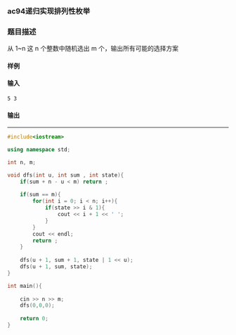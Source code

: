 ### ac94递归实现排列性枚举

### 题目描述

从 1~n 这 n 个整数中随机选出 m 个，输出所有可能的选择方案


#### 样例
#### 输入
```
5 3
```
#### 输出
----------

```c++
#include<iostream>

using namespace std;

int n, m;

void dfs(int u, int sum , int state){
    if(sum + n - u < m) return ;
    
    if(sum == m){
        for(int i = 0; i < n; i++){
            if(state >> i & 1){
                cout << i + 1 << ' ';
            }
        }
        cout << endl;
        return ;
    }
    
    dfs(u + 1, sum + 1, state | 1 << u);
    dfs(u + 1, sum, state);
}

int main(){
    
    cin >> n >> m;
    dfs(0,0,0);
    
    return 0;
}
```